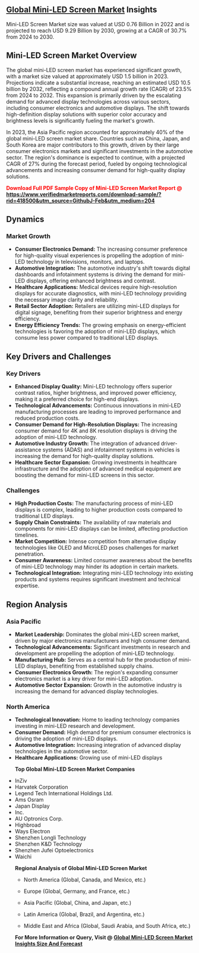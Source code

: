 <h2><a href="https://www.verifiedmarketreports.com/download-sample/?rid=418500&amp;utm_source=GithubJ&amp;utm_medium=204" target="_blank">Global Mini-LED Screen Market</a> Insights</h2><p>Mini-LED Screen Market size was valued at USD 0.76 Billion in 2022 and is projected to reach USD 9.29 Billion by 2030, growing at a CAGR of 30.7% from 2024 to 2030.</p><p> <h2>Mini-LED Screen Market Overview</h2> <p>The global mini-LED screen market has experienced significant growth, with a market size valued at approximately USD 1.5 billion in 2023. Projections indicate a substantial increase, reaching an estimated USD 10.5 billion by 2032, reflecting a compound annual growth rate (CAGR) of 23.5% from 2024 to 2032. This expansion is primarily driven by the escalating demand for advanced display technologies across various sectors, including consumer electronics and automotive displays. The shift towards high-definition display solutions with superior color accuracy and brightness levels is significantly fueling the market's growth. </p> <p>In 2023, the Asia Pacific region accounted for approximately 40% of the global mini-LED screen market share. Countries such as China, Japan, and South Korea are major contributors to this growth, driven by their large consumer electronics markets and significant investments in the automotive sector. The region's dominance is expected to continue, with a projected CAGR of 27% during the forecast period, fueled by ongoing technological advancements and increasing consumer demand for high-quality display solutions. </p> <p><strong><p><span class=""><span style="color: #ff0000;"><strong>Download Full PDF Sample Copy of Mini-LED Screen Market Report</strong> @ </span><a href="https://www.verifiedmarketreports.com/download-sample/?rid=418500&amp;utm_source=GithubJ-Feb&amp;utm_medium=204" target="_blank">https://www.verifiedmarketreports.com/download-sample/?rid=418500&amp;utm_source=GithubJ-Feb&amp;utm_medium=204</a></span></p></strong></p> <h2>Dynamics</h2> <h3>Market Growth</h3> <ul> <li><strong>Consumer Electronics Demand:</strong> The increasing consumer preference for high-quality visual experiences is propelling the adoption of mini-LED technology in televisions, monitors, and laptops. </li> <li><strong>Automotive Integration:</strong> The automotive industry's shift towards digital dashboards and infotainment systems is driving the demand for mini-LED displays, offering enhanced brightness and contrast. </li> <li><strong>Healthcare Applications:</strong> Medical devices require high-resolution displays for accurate diagnostics, with mini-LED technology providing the necessary image clarity and reliability. </li> <li><strong>Retail Sector Adoption:</strong> Retailers are utilizing mini-LED displays for digital signage, benefiting from their superior brightness and energy efficiency. </li> <li><strong>Energy Efficiency Trends:</strong> The growing emphasis on energy-efficient technologies is favoring the adoption of mini-LED displays, which consume less power compared to traditional LED displays. </li> </ul> <h2>Key Drivers and Challenges</h2> <h3>Key Drivers</h3> <ul> <li><strong>Enhanced Display Quality:</strong> Mini-LED technology offers superior contrast ratios, higher brightness, and improved power efficiency, making it a preferred choice for high-end displays. </li> <li><strong>Technological Advancements:</strong> Continuous innovations in mini-LED manufacturing processes are leading to improved performance and reduced production costs. </li> <li><strong>Consumer Demand for High-Resolution Displays:</strong> The increasing consumer demand for 4K and 8K resolution displays is driving the adoption of mini-LED technology. </li> <li><strong>Automotive Industry Growth:</strong> The integration of advanced driver-assistance systems (ADAS) and infotainment systems in vehicles is increasing the demand for high-quality display solutions. </li> <li><strong>Healthcare Sector Expansion:</strong> Growing investments in healthcare infrastructure and the adoption of advanced medical equipment are boosting the demand for mini-LED screens in this sector. </li> </ul> <h3>Challenges</h3> <ul> <li><strong>High Production Costs:</strong> The manufacturing process of mini-LED displays is complex, leading to higher production costs compared to traditional LED displays. </li> <li><strong>Supply Chain Constraints:</strong> The availability of raw materials and components for mini-LED displays can be limited, affecting production timelines. </li> <li><strong>Market Competition:</strong> Intense competition from alternative display technologies like OLED and MicroLED poses challenges for market penetration. </li> <li><strong>Consumer Awareness:</strong> Limited consumer awareness about the benefits of mini-LED technology may hinder its adoption in certain markets. </li> <li><strong>Technological Integration:</strong> Integrating mini-LED technology into existing products and systems requires significant investment and technical expertise. </li> </ul> <h2>Region Analysis</h2> <h3>Asia Pacific</h3> <ul> <li><strong>Market Leadership:</strong> Dominates the global mini-LED screen market, driven by major electronics manufacturers and high consumer demand. </li> <li><strong>Technological Advancements:</strong> Significant investments in research and development are propelling the adoption of mini-LED technology. </li> <li><strong>Manufacturing Hub:</strong> Serves as a central hub for the production of mini-LED displays, benefiting from established supply chains. </li> <li><strong>Consumer Electronics Growth:</strong> The region's expanding consumer electronics market is a key driver for mini-LED adoption. </li> <li><strong>Automotive Sector Expansion:</strong> Growth in the automotive industry is increasing the demand for advanced display technologies. </li> </ul> <h3>North America</h3> <ul> <li><strong>Technological Innovation:</strong> Home to leading technology companies investing in mini-LED research and development. </li> <li><strong>Consumer Demand:</strong> High demand for premium consumer electronics is driving the adoption of mini-LED displays. </li> <li><strong>Automotive Integration:</strong> Increasing integration of advanced display technologies in the automotive sector. </li> <li><strong>Healthcare Applications:</strong> Growing use of mini-LED displays</p><p><strong>Top Global Mini-LED Screen Market Companies</strong></p><div data-test-id=""><p><li>InZiv</li><li> Harvatek Corporation</li><li> Legend Tech International Holdings Ltd.</li><li> Ams Osram</li><li> Japan Display</li><li> Inc.</li><li> AU Optronics Corp.</li><li> Highbroad</li><li> Ways Electron</li><li> Shenzhen Longli Technology</li><li> Shenzhen K&D Technology</li><li> Shenzhen Jufei Optoelectronics</li><li> Waichi</li></p><div><strong>Regional Analysis of&nbsp;Global Mini-LED Screen Market</strong></div><ul><li dir="ltr"><p dir="ltr">North America&nbsp;(Global, Canada, and Mexico, etc.)</p></li><li dir="ltr"><p dir="ltr">Europe (Global, Germany, and France, etc.)</p></li><li dir="ltr"><p dir="ltr">Asia Pacific&nbsp;(Global, China, and Japan, etc.)</p></li><li dir="ltr"><p dir="ltr">Latin America&nbsp;(Global, Brazil, and Argentina, etc.)</p></li><li dir="ltr">Middle East and Africa&nbsp;(Global, Saudi Arabia, and South Africa, etc.)</li></ul><p><strong>For More Information or Query, Visit @&nbsp;</strong><strong><a href="https://www.verifiedmarketreports.com/product/mini-led-screen-market/?utm_source=GithubJ&amp;utm_medium=204" target="_blank">Global Mini-LED Screen Market Insights Size And Forecast</a></strong></p></div>
